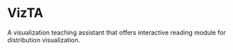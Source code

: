 # VizTA
A visualization teaching assistant that offers interactive reading module for distribution visualization.
